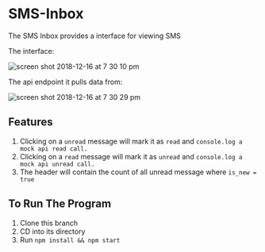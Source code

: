 # SMS-Inbox
The SMS Inbox provides a interface for viewing SMS

The interface:

![screen shot 2018-12-16 at 7 30 10 pm](https://user-images.githubusercontent.com/2894340/50060974-13639d00-0169-11e9-8cbc-e4f56a5afec5.png)

The api endpoint it pulls data from:

![screen shot 2018-12-16 at 7 30 29 pm](https://user-images.githubusercontent.com/2894340/50060982-25ddd680-0169-11e9-840f-3aa5582da805.png)

## Features
1. Clicking on a `unread` message will mark it as `read` and `console.log a mock api read call.`
2. Clicking on a `read` message will mark it as `unread` and `console.log a mock api unread call.`
3. The header will contain the count of all unread message where `is_new = true`


## To Run The Program
1. Clone this branch
2. CD into its directory
3. Run `npm install && npm start`

